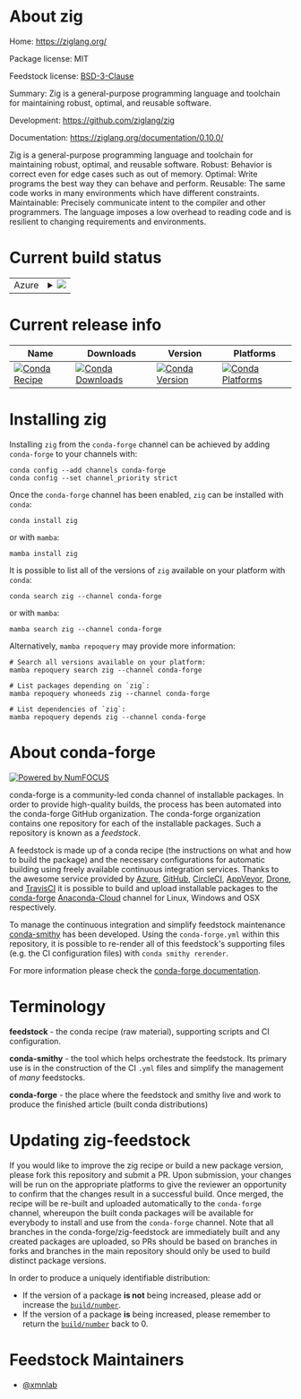 About zig
=========

Home: https://ziglang.org/

Package license: MIT

Feedstock license: [BSD-3-Clause](https://github.com/conda-forge/zig-feedstock/blob/main/LICENSE.txt)

Summary: Zig is a general-purpose programming language and toolchain for maintaining robust, optimal, and reusable software.

Development: https://github.com/ziglang/zig

Documentation: https://ziglang.org/documentation/0.10.0/

Zig is a general-purpose programming language and toolchain for maintaining robust, optimal, and reusable software.
Robust: Behavior is correct even for edge cases such as out of memory.
Optimal: Write programs the best way they can behave and perform.
Reusable: The same code works in many environments which have different constraints.
Maintainable: Precisely communicate intent to the compiler and other programmers.
  The language imposes a low overhead to reading code and is resilient to changing requirements and environments.


Current build status
====================


<table>
    
  <tr>
    <td>Azure</td>
    <td>
      <details>
        <summary>
          <a href="https://dev.azure.com/conda-forge/feedstock-builds/_build/latest?definitionId=15017&branchName=main">
            <img src="https://dev.azure.com/conda-forge/feedstock-builds/_apis/build/status/zig-feedstock?branchName=main">
          </a>
        </summary>
        <table>
          <thead><tr><th>Variant</th><th>Status</th></tr></thead>
          <tbody><tr>
              <td>linux_64</td>
              <td>
                <a href="https://dev.azure.com/conda-forge/feedstock-builds/_build/latest?definitionId=15017&branchName=main">
                  <img src="https://dev.azure.com/conda-forge/feedstock-builds/_apis/build/status/zig-feedstock?branchName=main&jobName=linux&configuration=linux%20linux_64_" alt="variant">
                </a>
              </td>
            </tr><tr>
              <td>osx_64</td>
              <td>
                <a href="https://dev.azure.com/conda-forge/feedstock-builds/_build/latest?definitionId=15017&branchName=main">
                  <img src="https://dev.azure.com/conda-forge/feedstock-builds/_apis/build/status/zig-feedstock?branchName=main&jobName=osx&configuration=osx%20osx_64_" alt="variant">
                </a>
              </td>
            </tr>
          </tbody>
        </table>
      </details>
    </td>
  </tr>
</table>

Current release info
====================

| Name | Downloads | Version | Platforms |
| --- | --- | --- | --- |
| [![Conda Recipe](https://img.shields.io/badge/recipe-zig-green.svg)](https://anaconda.org/conda-forge/zig) | [![Conda Downloads](https://img.shields.io/conda/dn/conda-forge/zig.svg)](https://anaconda.org/conda-forge/zig) | [![Conda Version](https://img.shields.io/conda/vn/conda-forge/zig.svg)](https://anaconda.org/conda-forge/zig) | [![Conda Platforms](https://img.shields.io/conda/pn/conda-forge/zig.svg)](https://anaconda.org/conda-forge/zig) |

Installing zig
==============

Installing `zig` from the `conda-forge` channel can be achieved by adding `conda-forge` to your channels with:

```
conda config --add channels conda-forge
conda config --set channel_priority strict
```

Once the `conda-forge` channel has been enabled, `zig` can be installed with `conda`:

```
conda install zig
```

or with `mamba`:

```
mamba install zig
```

It is possible to list all of the versions of `zig` available on your platform with `conda`:

```
conda search zig --channel conda-forge
```

or with `mamba`:

```
mamba search zig --channel conda-forge
```

Alternatively, `mamba repoquery` may provide more information:

```
# Search all versions available on your platform:
mamba repoquery search zig --channel conda-forge

# List packages depending on `zig`:
mamba repoquery whoneeds zig --channel conda-forge

# List dependencies of `zig`:
mamba repoquery depends zig --channel conda-forge
```


About conda-forge
=================

[![Powered by
NumFOCUS](https://img.shields.io/badge/powered%20by-NumFOCUS-orange.svg?style=flat&colorA=E1523D&colorB=007D8A)](https://numfocus.org)

conda-forge is a community-led conda channel of installable packages.
In order to provide high-quality builds, the process has been automated into the
conda-forge GitHub organization. The conda-forge organization contains one repository
for each of the installable packages. Such a repository is known as a *feedstock*.

A feedstock is made up of a conda recipe (the instructions on what and how to build
the package) and the necessary configurations for automatic building using freely
available continuous integration services. Thanks to the awesome service provided by
[Azure](https://azure.microsoft.com/en-us/services/devops/), [GitHub](https://github.com/),
[CircleCI](https://circleci.com/), [AppVeyor](https://www.appveyor.com/),
[Drone](https://cloud.drone.io/welcome), and [TravisCI](https://travis-ci.com/)
it is possible to build and upload installable packages to the
[conda-forge](https://anaconda.org/conda-forge) [Anaconda-Cloud](https://anaconda.org/)
channel for Linux, Windows and OSX respectively.

To manage the continuous integration and simplify feedstock maintenance
[conda-smithy](https://github.com/conda-forge/conda-smithy) has been developed.
Using the ``conda-forge.yml`` within this repository, it is possible to re-render all of
this feedstock's supporting files (e.g. the CI configuration files) with ``conda smithy rerender``.

For more information please check the [conda-forge documentation](https://conda-forge.org/docs/).

Terminology
===========

**feedstock** - the conda recipe (raw material), supporting scripts and CI configuration.

**conda-smithy** - the tool which helps orchestrate the feedstock.
                   Its primary use is in the construction of the CI ``.yml`` files
                   and simplify the management of *many* feedstocks.

**conda-forge** - the place where the feedstock and smithy live and work to
                  produce the finished article (built conda distributions)


Updating zig-feedstock
======================

If you would like to improve the zig recipe or build a new
package version, please fork this repository and submit a PR. Upon submission,
your changes will be run on the appropriate platforms to give the reviewer an
opportunity to confirm that the changes result in a successful build. Once
merged, the recipe will be re-built and uploaded automatically to the
`conda-forge` channel, whereupon the built conda packages will be available for
everybody to install and use from the `conda-forge` channel.
Note that all branches in the conda-forge/zig-feedstock are
immediately built and any created packages are uploaded, so PRs should be based
on branches in forks and branches in the main repository should only be used to
build distinct package versions.

In order to produce a uniquely identifiable distribution:
 * If the version of a package **is not** being increased, please add or increase
   the [``build/number``](https://docs.conda.io/projects/conda-build/en/latest/resources/define-metadata.html#build-number-and-string).
 * If the version of a package **is** being increased, please remember to return
   the [``build/number``](https://docs.conda.io/projects/conda-build/en/latest/resources/define-metadata.html#build-number-and-string)
   back to 0.

Feedstock Maintainers
=====================

* [@xmnlab](https://github.com/xmnlab/)

